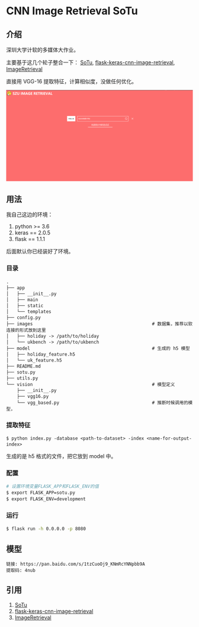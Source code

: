 # CNN Image Retrieval SoTu

## 介绍

深圳大学计软的多媒体大作业。

主要基于这几个轮子整合一下：
[SoTu](https://github.com/willard-yuan/SoTu), [flask-keras-cnn-image-retrieval](https://github.com/willard-yuan/flask-keras-cnn-image-retrieval), [ImageRetrieval](https://github.com/wadasworths/ImageRetrieval)

直接用 VGG-16 提取特征，计算相似度，没做任何优化。

![](_image/2019-12-30-17-24-45.png)

## 用法

我自己这边的环境：

1. python >= 3.6
2. keras == 2.0.5
3. flask == 1.1.1

后面默认你已经装好了环境。

### 目录

```
.
├── app
│   ├── __init__.py
│   ├── main
│   ├── static
│   └── templates
├── config.py
├── images                                             # 数据集，推荐以软连接的形式放到这里
│   ├── holiday -> /path/to/holiday
│   └── ukbench -> /path/to/ukbench
├── model                                              # 生成的 h5 模型
│   ├── holiday_feature.h5
│   └── uk_feature.h5
├── README.md
├── sotu.py
├── utils.py
└── vision                                             # 模型定义
    ├── __init__.py
    ├── vgg16.py
    └── vgg_based.py                                   # 推断时候调用的模型，
```

### 提取特征

```
$ python index.py -database <path-to-dataset> -index <name-for-output-index>
```
生成的是 h5 格式的文件，把它放到 model 中。

### 配置

```sh
# 设置环境变量FLASK_APP和FLASK_ENV的值
$ export FLASK_APP=sotu.py
$ export FLASK_ENV=development
```

### 运行

```sh
$ flask run -h 0.0.0.0 -p 8080
```


## 模型

```
链接: https://pan.baidu.com/s/1tzCuoOj9_KNmRcYNNpbb9A 
提取码: 4nub
```

## 引用

1. [SoTu](https://github.com/willard-yuan/SoTu)
2. [flask-keras-cnn-image-retrieval](https://github.com/willard-yuan/flask-keras-cnn-image-retrieval)
3. [ImageRetrieval](https://github.com/wadasworths/ImageRetrieval)
